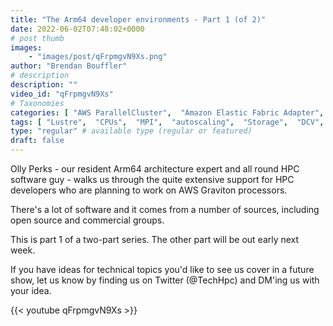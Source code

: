 ```yaml
---
title: "The Arm64 developer environments - Part 1 (of 2)"
date: 2022-06-02T07:48:02+0000
# post thumb
images:
    - "images/post/qFrpmgvN9Xs.png"
author: "Brendan Bouffler"
# description
description: ""
video_id: "qFrpmgvN9Xs"
# Taxonomies
categories: [ "AWS ParallelCluster",  "Amazon Elastic Fabric Adapter",  "Amazon NICE DCV",  "Life Sciences", ]
tags: [ "Lustre",  "CPUs",  "MPI",  "autoscaling",  "Storage",  "DCV",  "cloud computing",  "EC2",  "ParallelCluster",  "HPC",  "vizualization",  "Schedulers",  "technical computing",  "tightly-coupled",  "elastic fabric adapter",  "bioinformatics",  "scientific computing",  "infiniband",  "elastic",  "High Performance Computing",  "virtualization",  "GPUs",  "EFA",  "techshorts", ]
type: "regular" # available type (regular or featured)
draft: false
---
```


Olly Perks - our resident Arm64 architecture expert and all round HPC software guy - walks us through the quite extensive support for HPC developers who are planning to work on AWS Graviton processors.

There's a lot of software and it comes from a number of sources, including open source and commercial groups.

This is part 1 of a two-part series. The other part will be out early next week.

If you have ideas for technical topics you'd like to see us cover in a future show, let us know by finding us on Twitter (@TechHpc) and DM'ing us with your idea.

{{< youtube qFrpmgvN9Xs >}}